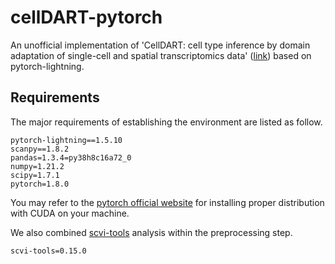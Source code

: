 # cellDART-pytorch

An unofficial implementation of 'CellDART: cell type inference by domain adaptation of single-cell and spatial transcriptomics data' ([link](https://github.com/mexchy1000/CellDART)) based on pytorch-lightning.

## Requirements
The major requirements of establishing the environment are listed as follow.
```
pytorch-lightning==1.5.10
scanpy==1.8.2
pandas=1.3.4=py38h8c16a72_0
numpy=1.21.2
scipy=1.7.1
pytorch=1.8.0
```
You may refer to the [pytorch official website](https://pytorch.org/) for installing proper distribution with CUDA on your machine.

We also combined [scvi-tools](https://scvi-tools.org/) analysis within the preprocessing step.
```
scvi-tools=0.15.0
```
